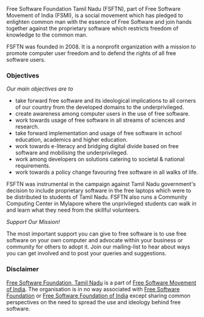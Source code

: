 Free Software Foundation Tamil Nadu (FSFTN), part of Free Software Movement of India (FSMI), is a social movement which has pledged to enlighten common man with the essence of Free Software and   join   hands   together   against   the   proprietary   software   which   restricts   freedom   of knowledge to the common man.

FSFTN was founded in 2008. It is a nonprofit organization with a mission to promote computer user freedom and to defend the rights of all free software users.

### Objectives

*Our main objectives are to*

* take forward free software and its ideological implications to all corners of our country from the developed domains to the underprivileged.
* create awareness among computer users in the use of free software.
* work towards usage of free software in all streams of sciences and research.
* take forward implementation and usage of free software in school education, academics and higher education.
* work towards e-literacy and bridging digital divide based on free software and mobilising the underprivileged.
* work among developers on solutions catering to societal & national requirements.
* work towards a policy change favouring free software in all walks of life.

FSFTN was instrumental in the campaign against Tamil Nadu government's decision to include proprietary software in the free laptops which were to be distributed to students of Tamil Nadu. FSFTN also runs a Community Computing Center in Mylapore where the unprivileged students can walk in and learn what they need from the skillful volunteers.

*Support Our Mission!*

The most important support you can give to free software is to use free software on your own computer and advocate within your business or community for others to adopt it. Join our mailing-list to  hear about ways you can get involved and to post your queries and suggestions.

### Disclaimer

[Free Software Foundation, Tamil Nadu](http://en.wikipedia.org/wiki/Free_Software_Foundation,_Tamil_Nadu_%28FSFTN%29 "FSFTN") is a part of [Free Software Movement of India](http://www.fsmi.in/ "FSMI"). The organisation is in no way associated with [Free Software Foundation](http://www.fsf.org/ "FSF") or [Free Software Foundation of India](http://fsf.org.in/ "FSF India") except sharing common perspectives on the need to spread the use and ideology behind free software.
